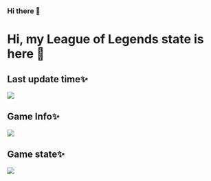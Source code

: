 ### Hi there 👋
# Hi, my League of Legends state is here 👋

## Last update time✨
<img src="https://lol-state-1300281188.cos.ap-guangzhou.myqcloud.com/state_0.png"/>

## Game Info✨
<img src="https://lol-state-1300281188.cos.ap-guangzhou.myqcloud.com/state_1.jpg"/>

## Game state✨
<img src="https://lol-state-1300281188.cos.ap-guangzhou.myqcloud.com/state_2.jpg"/>


<!--
**MyLovePoppet/MyLovePoppet** is a ✨ _special_ ✨ repository because its `README.md` (this file) appears on your GitHub profile.

Here are some ideas to get you started:

- 🔭 I’m currently working on ...
- 🌱 I’m currently learning ...
- 👯 I’m looking to collaborate on ...
- 🤔 I’m looking for help with ...
- 💬 Ask me about ...
- 📫 How to reach me: ...
- 😄 Pronouns: ...
- ⚡ Fun fact: ...
-->
